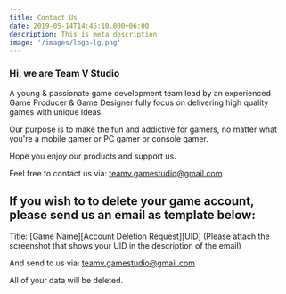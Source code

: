 ```yaml
---
title: Contact Us
date: 2019-05-14T14:46:10.000+06:00
description: This is meta description
image: '/images/logo-lg.png'
---
```


### Hi, we are **Team V Studio**

A young & passionate game development team lead by an experienced Game Producer & Game Designer fully focus on delivering high quality games with unique ideas.

Our purpose is to make the fun and addictive for gamers, no matter what you're a mobile gamer or PC gamer or console gamer.

Hope you enjoy our products and support us.

Feel free to contact us via:
[teamv.gamestudio@gmail.com](mailto:teamv.gamestudio@gmail.com)


## **If you wish to to delete your game account, please send us an email as template below:**

Title: [Game Name][Account Deletion Request][UID]
(Please attach the screenshot that shows your UID in the description of the email)

And send to us via: [teamv.gamestudio@gmail.com](mailto:teamv.gamestudio@gmail.com)

All of your data will be deleted.
